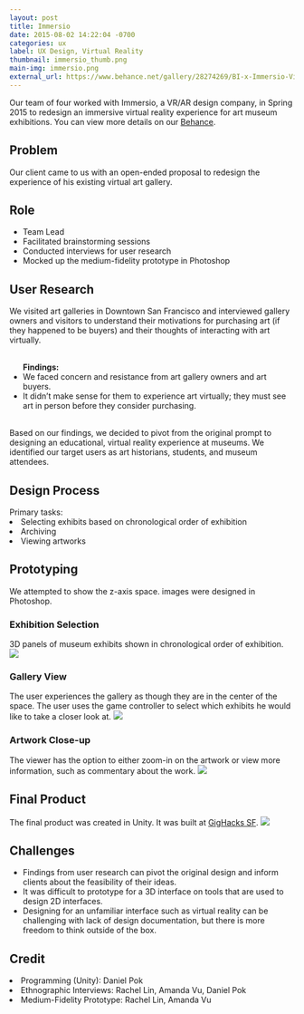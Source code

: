 ```yaml
---
layout: post
title: Immersio
date: 2015-08-02 14:22:04 -0700
categories: ux
label: UX Design, Virtual Reality
thumbnail: immersio_thumb.png
main-img: immersio.png
external_url: https://www.behance.net/gallery/28274269/BI-x-Immersio-Virtual-Museum
---
```

<section>
    Our team of four worked with Immersio, a VR/AR design company, in Spring 2015 to redesign an immersive virtual reality experience for art museum exhibitions. You can view more details on our <a href="https://www.behance.net/gallery/28274269/BI-x-Immersio-Virtual-Museum" target="_blank">Behance</a>.
</section>

<div class="row">
  <div class="col-md-6 project-problem">
  		<h2 class="block-title">Problem</h2>
  		  Our client came to us with an open-ended proposal to redesign the experience of his existing virtual art gallery.
  </div>
  <div class="col-md-6 project-role">
  	<h2 class="block-title">Role</h2>
    <ul>
        <li>Team Lead</li>
        <li>Facilitated brainstorming sessions</li>
        <li>Conducted interviews for user research</li>
        <li>Mocked up the medium-fidelity prototype in Photoshop</li>
    </ul>
  	</div>

</div>

<section>
<h1 class="section-title">User Research</h1>
We visited art galleries in Downtown San Francisco and interviewed gallery owners and visitors to understand their motivations for purchasing art (if they happened to be buyers) and their thoughts of interacting with art virtually. 
<br>
<br>
<ul>
<strong>Findings:</strong>
  <li>We faced concern and resistance from art gallery owners and art buyers.</li>
  <li>It didn’t make sense for them to experience art virtually; they must see art in person before they consider purchasing.</li>
</ul> 
<br>
Based on our findings, we decided to pivot from the original prompt to designing an educational, virtual reality experience at museums.  We identified our target users as art historians, students, and museum attendees.
</section>

<section>
	<h1 class="section-title">Design Process</h1>
    Primary tasks:
    <li>Selecting exhibits based on chronological order of exhibition</li>
    <li>Archiving</li>
    <li>Viewing artworks</li>
</section>

<section>
  <h1 class="section-title">Prototyping</h1>
    We attempted to show the z-axis space. images were designed in Photoshop.
    <h3 class="subtitle">Exhibition Selection</h3>
    3D panels of museum exhibits shown in chronological order of exhibition.
    <img src="{{ site.baseurl }}/img/portfolio/immersio/exhibit.png" class="img-responsive center-block">
    <br>
    <h3 class="subtitle">Gallery View</h3>
    The user experiences the gallery as though they are in the center of the space. The user uses the game controller to select which exhibits he would like to take a closer look at. 
    <img src="{{ site.baseurl }}/img/portfolio/immersio/galleryview.png" class="img-responsive center-block">
    <br>
    <h3 class="subtitle">Artwork Close-up</h3>
    The viewer has the option to either zoom-in on the artwork or view more information, such as commentary about the work.
    <img src="{{ site.baseurl }}/img/portfolio/immersio/closeup.png" class="img-responsive center-block">
</section>

<section>
  <h1 class="section-title">Final Product</h1>
  The final product was created in Unity. It was built at <a href="http://devpost.com/software/techne-virtual-reality-art-gallery" target="_blank">GigHacks SF</a>.
  <img src="{{ site.baseurl }}/img/portfolio/{{ page.main-img }}" class="img-responsive center-block">
</section>

<section>
<h1 class="section-title">Challenges</h1>
<ul>
	<li>Findings from user research can pivot the original design and inform clients about the feasibility of their ideas.</li>
  <li>It was difficult to prototype for a 3D interface on tools that are used to design 2D interfaces.</li>
	<li>Designing for an unfamiliar interface such as virtual reality can be challenging with lack of design documentation, but there is more freedom to think outside of the box.</li>
</ul>
</section>

<section>
  <h1 class="section-title">Credit</h1>
    <li>Programming (Unity): Daniel Pok</li>
    <li>Ethnographic Interviews: Rachel Lin, Amanda Vu, Daniel Pok</li>
    <li>Medium-Fidelity Prototype: Rachel Lin, Amanda Vu</li>
</section>




<!-- {% highlight ruby %}
def print_hi(name)
  puts "Hi, #{name}"
end
print_hi('Tom')
#=> prints 'Hi, Tom' to STDOUT.
{% endhighlight %}

Check out the [Jekyll docs][jekyll-docs] for more info on how to get the most out of Jekyll. File all bugs/feature requests at [Jekyll’s GitHub repo][jekyll-gh]. If you have questions, you can ask them on [Jekyll Talk][jekyll-talk].

[jekyll-docs]: http://jekyllrb.com/docs/home
[jekyll-gh]:   https://github.com/jekyll/jekyll
[jekyll-talk]: https://talk.jekyllrb.com/ -->
